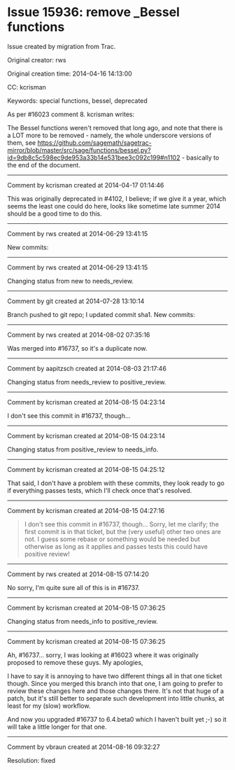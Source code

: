 # Issue 15936: remove _Bessel functions

Issue created by migration from Trac.

Original creator: rws

Original creation time: 2014-04-16 14:13:00

CC:  kcrisman

Keywords: special functions, bessel, deprecated

As per #16023 comment 8. kcrisman writes:

The Bessel functions weren't removed that long ago, and note that there is a LOT more to be removed - namely, the whole underscore versions of them, see https://github.com/sagemath/sagetrac-mirror/blob/master/src/sage/functions/bessel.py?id=9db8c5c598ec9de953a33b14e531bee3c092c199#n1102 - basically to the end of the document.



---

Comment by kcrisman created at 2014-04-17 01:14:46

This was originally deprecated in #4102, I believe; if we give it a year, which seems the least one could do here, looks like sometime late summer 2014 should be a good time to do this.


---

Comment by rws created at 2014-06-29 13:41:15

New commits:


---

Comment by rws created at 2014-06-29 13:41:15

Changing status from new to needs_review.


---

Comment by git created at 2014-07-28 13:10:14

Branch pushed to git repo; I updated commit sha1. New commits:


---

Comment by rws created at 2014-08-02 07:35:16

Was merged into #16737, so it's a duplicate now.


---

Comment by aapitzsch created at 2014-08-03 21:17:46

Changing status from needs_review to positive_review.


---

Comment by kcrisman created at 2014-08-15 04:23:14

I don't see this commit in #16737, though...


---

Comment by kcrisman created at 2014-08-15 04:23:14

Changing status from positive_review to needs_info.


---

Comment by kcrisman created at 2014-08-15 04:25:12

That said, I don't have a problem with these commits, they look ready to go if everything passes tests, which I'll check once that's resolved.


---

Comment by kcrisman created at 2014-08-15 04:27:16

> I don't see this commit in #16737, though... 
Sorry, let me clarify; the first commit is in that ticket, but the (very useful) other two ones are not.   I guess some rebase or something would be needed but otherwise as long as it applies and passes tests this could have positive review!


---

Comment by rws created at 2014-08-15 07:14:20

No sorry, I'm quite sure all of this is in #16737.


---

Comment by kcrisman created at 2014-08-15 07:36:25

Changing status from needs_info to positive_review.


---

Comment by kcrisman created at 2014-08-15 07:36:25

Ah, #16737... sorry, I was looking at #16023 where it was originally proposed to remove these guys.  My apologies, 

I have to say it is annoying to have two different things all in that one ticket though.  Since you merged this branch into that one, I am going to prefer to review these changes here and those changes there.  It's not that huge of a patch, but it's still better to separate such development into little chunks, at least for my (slow) workflow.

And now you upgraded #16737 to 6.4.beta0 which I haven't built yet ;-) so it will take a little longer for that one.


---

Comment by vbraun created at 2014-08-16 09:32:27

Resolution: fixed
